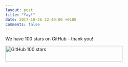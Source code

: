 ```yaml
---
layout: post
title: "Yay!"
date: 2017-10-26 22:40:00 +0100
comments: false
---
```


We have 100 stars on GitHub - thank you!<br/>
<div class="bxLargeImageWrapper">
<a href="https://github.com/{{ site.github }}"><img class="img-shad" src="{{ site.baseurl}}/images/boxes-github-100stars.png" width="366" height="49" alt="GitHub 100 stars" /></a>
</div>
